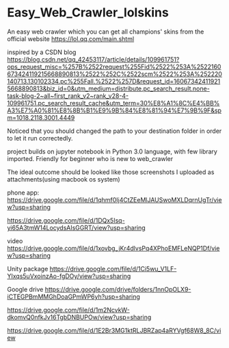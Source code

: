 # Easy_Web_Crawler_lolskins
An easy web crawler which you can get all champions' skins from the official website https://lol.qq.com/main.shtml
  

inspired by a CSDN blog https://blog.csdn.net/qq_42453117/article/details/109961751?ops_request_misc=%257B%2522request%255Fid%2522%253A%2522160673424119215668890813%2522%252C%2522scm%2522%253A%252220140713.130102334.pc%255Fall.%2522%257D&request_id=160673424119215668890813&biz_id=0&utm_medium=distribute.pc_search_result.none-task-blog-2~all~first_rank_v2~rank_v28-4-109961751.pc_search_result_cache&utm_term=30%E8%A1%8C%E4%BB%A3%E7%A0%81%E8%8B%B1%E9%9B%84%E8%81%94%E7%9B%9F&spm=1018.2118.3001.4449


Noticed that you should changed the path to your destination folder in order to let it run correctedly.

project builds on jupyter notebook in Python 3.0 language, with few library imported. 
Friendly for beginner who is new to web_crawler

The ideal outcome should be looked like those screenshots I uploaded as attachments(using macbook os system)


phone app: https://drive.google.com/file/d/1qhmf0Ij4CtZEeMlJAUSwoMXLDqrnUgTr/view?usp=sharing


https://drive.google.com/file/d/1DQx5Isq-yi65A3tmW14LocydsAIsGGRT/view?usp=sharing


video
https://drive.google.com/file/d/1xovbg_jKr4dlvsPq4XPhoEMFLeNQP1Df/view?usp=sharing


Unity package
https://drive.google.com/file/d/1Ci5wu_V1LF-YIxqs5uVxoinzAo-fgDOy/view?usp=sharing

Google drive
https://drive.google.com/drive/folders/1nnOpOLX9-iCTEGPBmMMGhDoaGPmWP6yh?usp=sharing

https://drive.google.com/file/d/1m2NcvkW-dkomvQ0nfkJv16TgbDNBUPOw/view?usp=sharing

[
https://drive.google.com/file/d/1E2Br3MG1ktRLJBRZap4aRYVgf68W8_8C/view
](https://drive.google.com/drive/folders/1rnX8TVcyLgsqU98zLQJAhrcOwkp59sjQ?usp=sharing)
